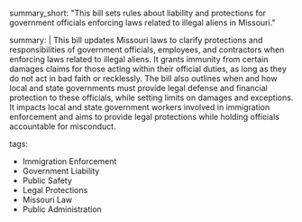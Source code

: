 summary_short: "This bill sets rules about liability and protections for government officials enforcing laws related to illegal aliens in Missouri."

summary: |
  This bill updates Missouri laws to clarify protections and responsibilities of government officials, employees, and contractors when enforcing laws related to illegal aliens. It grants immunity from certain damages claims for those acting within their official duties, as long as they do not act in bad faith or recklessly. The bill also outlines when and how local and state governments must provide legal defense and financial protection to these officials, while setting limits on damages and exceptions. It impacts local and state government workers involved in immigration enforcement and aims to provide legal protections while holding officials accountable for misconduct.

tags:
  - Immigration Enforcement
  - Government Liability
  - Public Safety
  - Legal Protections
  - Missouri Law
  - Public Administration
